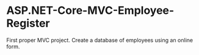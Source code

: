 # ASP.NET-Core-MVC-Employee-Register

First proper MVC project. Create a database of employees using an online form.
